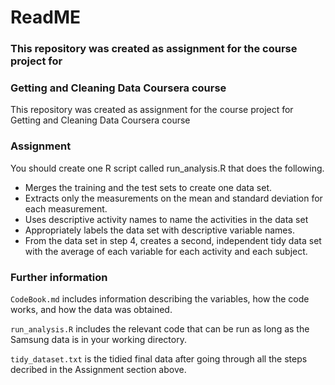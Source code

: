 # ReadME

### This repository was created as assignment for the course project for 
### Getting and Cleaning Data Coursera course

This repository was created as assignment for the course project for 
Getting and Cleaning Data Coursera course

### Assignment

You should create one R script called run_analysis.R that does the following. 

* Merges the training and the test sets to create one data set.
* Extracts only the measurements on the mean and standard deviation for each measurement. 
* Uses descriptive activity names to name the activities in the data set
* Appropriately labels the data set with descriptive variable names. 
* From the data set in step 4, creates a second, independent tidy data set with the average of each variable for each activity and each subject.

### Further information

`CodeBook.md` includes information describing the variables, how the code works, and how the data was obtained.

`run_analysis.R` includes the relevant code that can be run as long as the Samsung data is in your working directory.

`tidy_dataset.txt` is the tidied final data after going through all the steps decribed in the Assignment section above.
